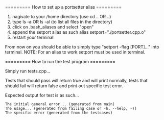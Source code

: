========= How to set up a portsetter alias =========

1. nagivate to your /home directory (use cd .. OR ..)
2. type ls -a OR ls -al (to list all files in the directory)
3. click on .bash_aliases and select "open"
4. append the setport alias as such
        alias setport="./portsetter.cpp.o"
5. restart your terminal

From now on you should be able to simply type "setport -flag [PORT]..." into terminal.
NOTE: For an alias to work setport must be used in terminal.



========= How to run the test program =========

Simply run tests.cpp... 

Tests that should pass will return true and will print normally,
tests that should fail will return false and print out specific test error.

Expected output for test is as such...

    The initial general error... (generated from main)
    The usage... (generated from failing case or -h, --help, -?)
    The specific error (generated from the testcases)
